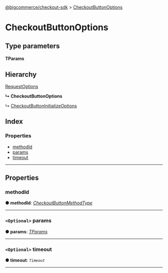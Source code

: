 [@bigcommerce/checkout-sdk](../README.md) > [CheckoutButtonOptions](../interfaces/checkoutbuttonoptions.md)

# CheckoutButtonOptions

## Type parameters

#### TParams 
## Hierarchy

 [RequestOptions](requestoptions.md)

**↳ CheckoutButtonOptions**

↳  [CheckoutButtonInitializeOptions](checkoutbuttoninitializeoptions.md)

## Index

### Properties

* [methodId](checkoutbuttonoptions.md#methodid)
* [params](checkoutbuttonoptions.md#params)
* [timeout](checkoutbuttonoptions.md#timeout)

---

## Properties

<a id="methodid"></a>

###  methodId

**● methodId**: *[CheckoutButtonMethodType](../enums/checkoutbuttonmethodtype.md)*

___
<a id="params"></a>

### `<Optional>` params

**● params**: *[TParams]()*

___
<a id="timeout"></a>

### `<Optional>` timeout

**● timeout**: *`Timeout`*

___

